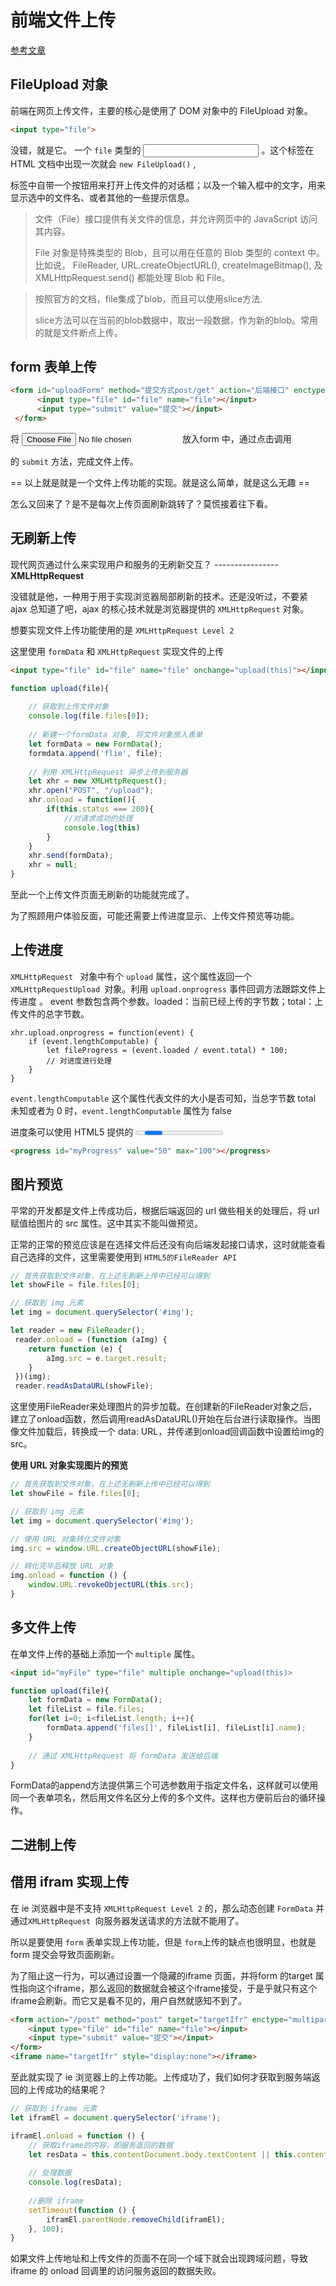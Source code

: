 # 前端文件上传

[参考文章](https://cloud.tencent.com/developer/article/1004961)

## FileUpload 对象

前端在网页上传文件，主要的核心是使用了 DOM 对象中的 FileUpload 对象。

```html
<input type="file">
```

没错，就是它。 一个 `file` 类型的 <input> 。这个标签在 HTML 文档中出现一次就会 `new FileUpload()`  ,

标签中自带一个按钮用来打开上传文件的对话框；以及一个输入框中的文字，用来显示选中的文件名、或者其他的一些提示信息。

>文件（File）接口提供有关文件的信息，并允许网页中的 JavaScript 访问其内容。
>
>File 对象是特殊类型的 Blob，且可以用在任意的 Blob 类型的 context 中。比如说， FileReader, URL.createObjectURL(), createImageBitmap(), 及 XMLHttpRequest.send() 都能处理 Blob 和 File。

> 按照官方的文档，file集成了blob，而且可以使用slice方法.
>
> slice方法可以在当前的blob数据中，取出一段数据，作为新的blob。常用的就是文件断点上传。



## form 表单上传

```html
<form id="uploadForm" method="提交方式post/get" action="后端接口" enctype="multipart/form-data">
      <input type="file" id="file" name="file"></input>
      <input type="submit" value="提交"></input>
 </form>
```

将 <input type="file"> 放入form 中，通过点击调用 <form> 的 `submit`  方法，完成文件上传。

== 以上就是就是一个文件上传功能的实现。就是这么简单，就是这么无趣 ==



怎么又回来了？是不是每次上传页面刷新跳转了？莫慌接着往下看。



##  无刷新上传

现代网页通过什么来实现用户和服务的无刷新交互？  ----------------  **XMLHttpRequest**

没错就是他，一种用于用于实现浏览器局部刷新的技术。还是没听过，不要紧 ajax 总知道了吧，ajax 的核心技术就是浏览器提供的 `XMLHttpRequest` 对象。

想要实现文件上传功能使用的是 `XMLHttpRequest Level 2`  



这里使用 `formData`  和 `XMLHttpRequest`  实现文件的上传

```html
<input type="file" id="file" name="file" onchange="upload(this)"></input>
```

```js
function upload(file){
    
    // 获取到上传文件对象
    console.log(file.files[0]);
	
    // 新建一个formData 对象, 将文件对象放入表单
    let formData = new FormData();
    formdata.append('flie', file);
    
    // 利用 XMLHttpRequest 异步上传到服务器
    let xhr = new XMLHttpRequest();
    xhr.open("POST", "/upload");
    xhr.onload = function(){
    	if(this.status === 200){
        	//对请求成功的处理
            console.log(this)
    	}
	}
    xhr.send(formData);
	xhr = null;
}
```

至此一个上传文件页面无刷新的功能就完成了。

为了照顾用户体验反面，可能还需要上传进度显示、上传文件预览等功能。



## 上传进度

`XMLHttpRequest ` 对象中有个 `upload`  属性，这个属性返回一个 `XMLHttpRequestUpload `对象。利用 `upload.onprogress` 事件回调方法跟踪文件上传进度 。 event 参数包含两个参数。loaded：当前已经上传的字节数；total：上传文件的总字节数。

```JS
xhr.upload.onprogress = function(event) {
    if (event.lengthComputable) {
        let fileProgress = (event.loaded / event.total) * 100;
        // 对进度进行处理
    }
}
```

`event.lengthComputable` 这个属性代表文件的大小是否可知，当总字节数 total 未知或者为 0 时，`event.lengthComputable` 属性为 false

进度条可以使用 HTML5 提供的 <progress>, value 属性对应上面的 `fileProgress`

```html
<progress id="myProgress" value="50" max="100"></progress>
```



## 图片预览

平常的开发都是文件上传成功后，根据后端返回的 url 做些相关的处理后，将 url 赋值给图片的 src 属性。这中其实不能叫做预览。

正常的正常的预览应该是在选择文件后还没有向后端发起接口请求，这时就能查看自己选择的文件，这里需要使用到 `HTML5的FileReader API`

```js
// 首先获取到文件对象，在上述无刷新上传中已经可以得到
let showFile = file.files[0]; 

// 获取到 img 元素
let img = document.querySelector('#img');

let reader = new FileReader();
 reader.onload = (function (aImg) {
 	return function (e) {
    	aImg.src = e.target.result;
    }
 })(img);
 reader.readAsDataURL(showFile);
```

这里使用FileReader来处理图片的异步加载。在创建新的FileReader对象之后，建立了onload函数，然后调用readAsDataURL()开始在后台进行读取操作。当图像文件加载后，转换成一个 data: URL，并传递到onload回调函数中设置给img的src。



**使用 URL 对象实现图片的预览**

```js
// 首先获取到文件对象，在上述无刷新上传中已经可以得到
let showFile = file.files[0]; 

// 获取到 img 元素
let img = document.querySelector('#img');

// 使用 URL 对象转化文件对象
img.src = window.URL.createObjectURL(showFile);

// 转化完毕后释放 URL 对象
img.onload = function () {
	window.URL.revokeObjectURL(this.src);
}
```



## 多文件上传

在单文件上传的基础上添加一个 `multiple` 属性。

```html
<input id="myFile" type="file" multiple onchange="upload(this)>
```

```js
function upload(file){
    let formData = new FormData();
	let fileList = file.files;
	for(let i=0; i<fileList.length; i++){
   		formData.append('files[]', fileList[i], fileList[i].name);
	}
    
    // 通过 XMLHttpRequest 将 formData 发送给后端
}
```

FormData的append方法提供第三个可选参数用于指定文件名，这样就可以使用同一个表单项名，然后用文件名区分上传的多个文件。这样也方便前后台的循环操作。



## 二进制上传



## 借用 ifram 实现上传

在 ie 浏览器中是不支持  `XMLHttpRequest Level 2` 的，那么动态创建 `FormData` 并通过`XMLHttpRequest `向服务器发送请求的方法就不能用了。

所以是要使用 `form` 表单实现上传功能，但是 `form`上传的缺点也很明显，也就是 form 提交会导致页面刷新。

为了阻止这一行为，可以通过设置一个隐藏的iframe 页面，并将form 的target 属性指向这个iframe，那么返回的数据就会被这个iframe接受，于是乎就只有这个iframe会刷新。而它又是看不见的，用户自然就感知不到了。

```html
<form action="/post" method="post" target="targetIfr" enctype="multipart/form-data">
    <input type="file" id="file" name="file"></input>
    <input type="submit" value="提交"></input>
</form>
<iframe name="targetIfr" style="display:none"></iframe>
```

至此就实现了 ie 浏览器上的上传功能。上传成功了，我们如何才获取到服务端返回的上传成功的结果呢？

```js
// 获取到 iframe 元素
let iframEl = document.querySelector('iframe');

iframEl.onload = function () {
    // 获取iframe的内容，即服务返回的数据
    let resData = this.contentDocument.body.textContent || this.contentWindow.document.body.textContent;
    
    // 处理数据
    console.log(resData);
    
    //删除 iframe
    setTimeout(function () {
        iframEl.parentNode.removeChild(iframEl);
    }, 100);
}
```

如果文件上传地址和上传文件的页面不在同一个域下就会出现跨域问题，导致 iframe 的 onload 回调里的访问服务返回的数据失败。
